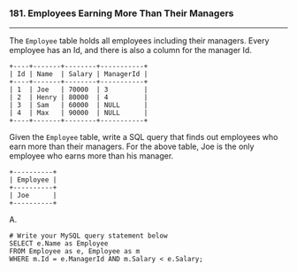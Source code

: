 ### 181. Employees Earning More Than Their Managers

---

The `Employee` table holds all employees including their managers. Every employee has an Id, and there is also a column for the manager Id.

``` mysql
+----+-------+--------+-----------+
| Id | Name  | Salary | ManagerId |
+----+-------+--------+-----------+
| 1  | Joe   | 70000  | 3         |
| 2  | Henry | 80000  | 4         |
| 3  | Sam   | 60000  | NULL      |
| 4  | Max   | 90000  | NULL      |
+----+-------+--------+-----------+
```

Given the `Employee` table, write a SQL query that finds out employees who earn more than their managers. For the above table, Joe is the only employee who earns more than his manager.

``` mysql
+----------+
| Employee |
+----------+
| Joe      |
+----------+
```



A. 

``` mysql
# Write your MySQL query statement below
SELECT e.Name as Employee
FROM Employee as e, Employee as m
WHERE m.Id = e.ManagerId AND m.Salary < e.Salary;
```

